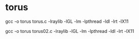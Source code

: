 # torus
gcc -o torus torus.c -lraylib -lGL -lm -lpthread -ldl -lrt -lX11

gcc -o torus torus02.c -lraylib -lGL -lm -lpthread -ldl -lrt -lX11
